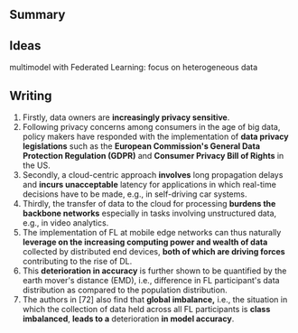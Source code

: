 ## Summary



## Ideas

multimodel with Federated Learning: focus on heterogeneous data



## Writing

1. Firstly, data owners are **increasingly privacy sensitive**. 
2. Following privacy concerns among consumers in the age of big data, policy makers have responded with the implementation of **data privacy legislations** such as the **European Commission's General Data Protection Regulation (GDPR)** and **Consumer Privacy Bill of Rights** in the US.
3. Secondly, a cloud-centric approach **involves** long propagation delays and **incurs unacceptable** latency for applications in which real-time decisions have to be made, e.g., in self-driving car systems.
4. Thirdly, the transfer of data to the cloud for processing **burdens the backbone networks** especially in tasks involving unstructured data, e.g., in video analytics. 
5. The implementation of FL at mobile edge networks can thus naturally **leverage on the increasing computing power and wealth of data** collected by distributed end devices, **both of which are driving forces** contributing to the rise of DL.
6. This **deterioration in accuracy** is further shown to be quantified by the earth mover's distance (EMD), i.e., difference in FL participant's data distribution as compared to the population distribution.
7. The authors in [72] also find that **global imbalance,** i.e., the situation in which the collection of data held across all FL participants is **class imbalanced**, **leads to a** deterioration **in model accuracy**.

